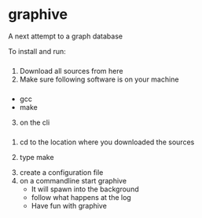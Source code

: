 # graphive
A next attempt to a graph database<br>

To install and run:
###
1. Download all sources from here
2. Make sure following software is on your machine
###  
* gcc
* make
3. on the cli
###
1. cd to the location where you downloaded the sources
2. type make


    </li>
    <li>create a configuration file</li>
    <li>on a commandline start graphive
        <ul>
            <li>It will spawn into the background</li>
            <li>follow what happens at the log</li>
            <li>Have fun with graphive</li>
        </ul>
    </li>
</ol>
